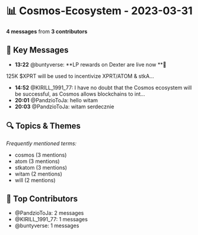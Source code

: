 # 📊 Cosmos-Ecosystem - 2023-03-31
**4 messages** from **3 contributors**

## 💬 Key Messages
- **13:22** @buntyverse: **LP rewards on Dexter are live now **🎉 

125K $XPRT will be used to incentivize XPRT/ATOM & stkA...
- **14:52** @KIRILL_1991_77: I have no doubt that the Cosmos ecosystem will be successful, as Cosmos allows blockchains to int...
- **20:01** @PandzioToJa: hello witam
- **20:03** @PandzioToJa: witam serdecznie

## 🔍 Topics & Themes
*Frequently mentioned terms:*
- cosmos (3 mentions)
- atom (3 mentions)
- stkatom (3 mentions)
- witam (2 mentions)
- will (2 mentions)

## 👥 Top Contributors
- @PandzioToJa: 2 messages
- @KIRILL_1991_77: 1 messages
- @buntyverse: 1 messages